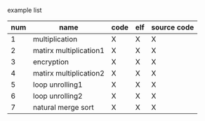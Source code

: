 example list 

num | name | code | elf | source code
---- |---- | ---- | ---- | ----
1 |multiplication | X | X | X
2 |matirx multiplication1 | X | X | X
3 |encryption | X | X | X
4 |matirx multiplication2 | X | X | X
5 |loop unrolling1 | X | X | X
6 |loop unrolling2 | X | X | X
7 |natural merge sort | X | X | X
